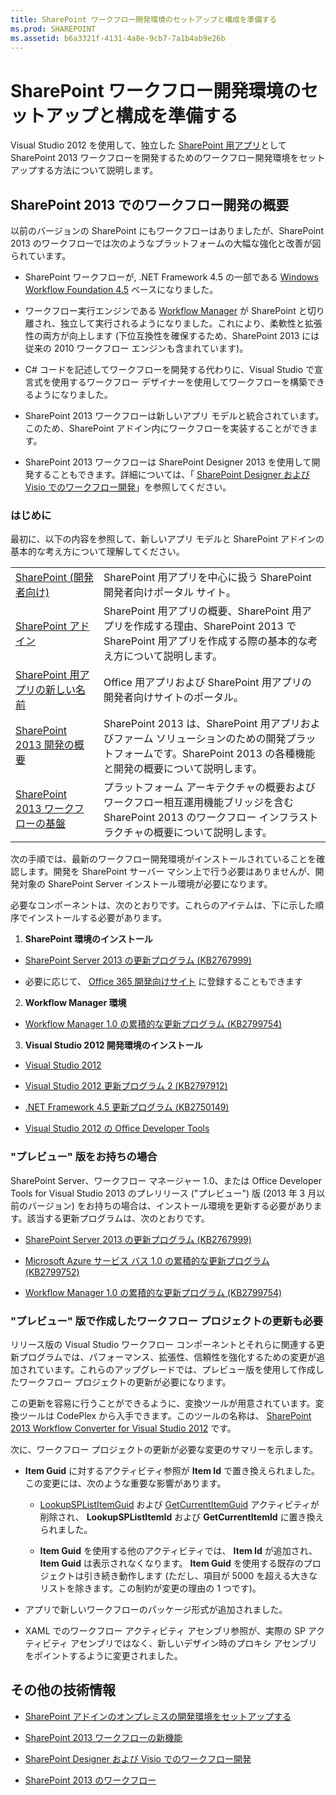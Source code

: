 ```yaml
---
title: SharePoint ワークフロー開発環境のセットアップと構成を準備する
ms.prod: SHAREPOINT
ms.assetid: b6a3321f-4131-4a8e-9cb7-7a1b4ab9e26b
---
```



# SharePoint ワークフロー開発環境のセットアップと構成を準備する
Visual Studio 2012 を使用して、独立した  [SharePoint 用アプリ](http://msdn.microsoft.com/library/fp179930.aspx)として SharePoint 2013 ワークフローを開発するためのワークフロー開発環境をセットアップする方法について説明します。
## SharePoint 2013 でのワークフロー開発の概要

以前のバージョンの SharePoint にもワークフローはありましたが、SharePoint 2013 のワークフローでは次のようなプラットフォームの大幅な強化と改善が図られています。 
  
    
    

- SharePoint ワークフローが, .NET Framework 4.5 の一部である  [Windows Workflow Foundation 4.5](http://msdn.microsoft.com/library/dd489441%28v=vs.110%29) ベースになりました。
    
  
- ワークフロー実行エンジンである  [Workflow Manager](http://msdn.microsoft.com/library/windowsazure/jj193528%28v=azure.10%29.aspx) が SharePoint と切り離され、独立して実行されるようになりました。これにより、柔軟性と拡張性の両方が向上します (下位互換性を確保するため、SharePoint 2013 には従来の 2010 ワークフロー エンジンも含まれています)。
    
  
- C# コードを記述してワークフローを開発する代わりに、Visual Studio で宣言式を使用するワークフロー デザイナーを使用してワークフローを構築できるようになりました。
    
  
- SharePoint 2013 ワークフローは新しいアプリ モデルと統合されています。このため、SharePoint アドイン内にワークフローを実装することができます。
    
  
- SharePoint 2013 ワークフローは SharePoint Designer 2013 を使用して開発することもできます。詳細については、「 [SharePoint Designer および Visio でのワークフロー開発](workflow-development-in-sharepoint-designer-and-visio.md)」を参照してください。
    
  

### はじめに

最初に、以下の内容を参照して、新しいアプリ モデルと SharePoint アドインの基本的な考え方について理解してください。 
  
    
    

|||
|:-----|:-----|
| [SharePoint (開発者向け)](http://msdn.microsoft.com/ja-jp/sharepoint) <br/> |SharePoint 用アプリを中心に扱う SharePoint 開発者向けポータル サイト。  <br/> |
| [SharePoint アドイン](http://msdn.microsoft.com/library/cd1eda9e-8e54-4223-93a9-a6ea0d18df70%28Office.15%29.aspx) <br/> |SharePoint 用アプリの概要、SharePoint 用アプリを作成する理由、SharePoint 2013 で SharePoint 用アプリを作成する際の基本的な考え方について説明します。  <br/> |
| [SharePoint 用アプリの新しい名前](http://msdn.microsoft.com/library/05b07b04-6c8b-4b7e-bd86-e32c589dfead%28Office.15%29.aspx) <br/> |Office 用アプリおよび SharePoint 用アプリの開発者向けサイトのポータル。  <br/> |
| [SharePoint 2013 開発の概要](sharepoint-2013-development-overview.md) <br/> |SharePoint 2013 は、SharePoint 用アプリおよびファーム ソリューションのための開発プラットフォームです。SharePoint 2013 の各種機能と開発の概要について説明します。  <br/> |
| [SharePoint 2013 ワークフローの基盤](sharepoint-2013-workflow-fundamentals.md) <br/> |プラットフォーム アーキテクチャの概要およびワークフロー相互運用機能ブリッジを含む SharePoint 2013 のワークフロー インフラストラクチャの概要について説明します。  <br/> |
   
次の手順では、最新のワークフロー開発環境がインストールされていることを確認します。開発を SharePoint サーバー マシン上で行う必要はありませんが、開発対象の SharePoint Server インストール環境が必要になります。
  
    
    
必要なコンポーネントは、次のとおりです。これらのアイテムは、下に示した順序でインストールする必要があります。
  
    
    

1. **SharePoint 環境のインストール**
    
  -  [SharePoint Server 2013 の更新プログラム (KB2767999)](http://support.microsoft.com/kb/2767999)
    
  
  - 必要に応じて、 [Office 365 開発向けサイト](http://msdn.microsoft.com/library/office/apps/fp179924%28v=office.15%29) に登録することもできます
    
  
2. **Workflow Manager 環境**
    
  -  [Workflow Manager 1.0 の累積的な更新プログラム (KB2799754)](http://support.microsoft.com/kb/2799754/ja-jp)
    
  
3. **Visual Studio 2012 開発環境のインストール**
    
  -  [Visual Studio 2012](http://www.microsoft.com/visualstudio/jpn/downloads#vs)
    
  
  -  [Visual Studio 2012 更新プログラム 2 (KB2797912)](http://support.microsoft.com/kb/2797912)
    
  
  -  [.NET Framework 4.5 更新プログラム (KB2750149)](http://support.microsoft.com/kb/2750149/ja-jp)
    
  
  -  [Visual Studio 2012 の Office Developer Tools](http://aka.ms/OfficeDevToolsForVS2012)
    
  

### "プレビュー" 版をお持ちの場合

SharePoint Server、ワークフロー マネージャー 1.0、または Office Developer Tools for Visual Studio 2013 のプレリリース ("プレビュー") 版 (2013 年 3 月以前のバージョン) をお持ちの場合は、インストール環境を更新する必要があります。該当する更新プログラムは、次のとおりです。
  
    
    

-  [SharePoint Server 2013 の更新プログラム (KB2767999)](http://support.microsoft.com/kb/2767999)
    
  
-  [Microsoft Azure サービス バス 1.0 の累積的な更新プログラム (KB2799752)](http://support.microsoft.com/kb/2799752?ln=ja-jp)
    
  
-  [Workflow Manager 1.0 の累積的な更新プログラム (KB2799754)](http://support.microsoft.com/kb/2799754/ja-jp)
    
  

### "プレビュー" 版で作成したワークフロー プロジェクトの更新も必要

リリース版の Visual Studio ワークフロー コンポーネントとそれらに関連する更新プログラムでは、パフォーマンス、拡張性、信頼性を強化するための変更が追加されています。これらのアップグレードでは、プレビュー版を使用して作成したワークフロー プロジェクトの更新が必要になります。
  
    
    
この更新を容易に行うことができるように、変換ツールが用意されています。変換ツールは CodePlex から入手できます。このツールの名称は、 [SharePoint 2013 Workflow Converter for Visual Studio 2012](http://wfconverter.codeplex.com/) です。
  
    
    
次に、ワークフロー プロジェクトの更新が必要な変更のサマリーを示します。
  
    
    

- **Item Guid** に対するアクティビティ参照が **Item Id** で置き換えられました。この変更には、次のような重要な影響があります。
    
  -  [LookupSPListItemGuid](https://msdn.microsoft.com/library/Microsoft.SharePoint.WorkflowServices.Activities.LookupSPListItemGuid.aspx) および [GetCurrentItemGuid](https://msdn.microsoft.com/library/Microsoft.SharePoint.WorkflowServices.Activities.GetCurrentItemGuid.aspx) アクティビティが削除され、 **LookupSPListItemId** および **GetCurrentItemId** に置き換えられました。
    
  
  - **Item Guid** を使用する他のアクティビティでは、 **Item Id** が追加され、 **Item Guid** は表示されなくなります。 **Item Guid** を使用する既存のプロジェクトは引き続き動作します (ただし、項目が 5000 を超える大きなリストを除きます。この制約が変更の理由の 1 つです)。
    
  
- アプリで新しいワークフローのパッケージ形式が追加されました。
    
  
- XAML でのワークフロー アクティビティ アセンブリ参照が、実際の SP アクティビティ アセンブリではなく、新しいデザイン時のプロキシ アセンブリをポイントするように変更されました。
    
  

## その他の技術情報
<a name="bk_addresources"> </a>


-  [SharePoint アドインのオンプレミスの開発環境をセットアップする](http://msdn.microsoft.com/library/b0878c12-27c9-4eea-ae3b-7e79e5a8838d%28Office.15%29.aspx)
    
  
-  [SharePoint 2013 ワークフローの新機能](what-s-new-in-workflows-for-sharepoint-2013.md)
    
  
-  [SharePoint Designer および Visio でのワークフロー開発](workflow-development-in-sharepoint-designer-and-visio.md)
    
  
-  [SharePoint 2013 のワークフロー](workflows-in-sharepoint-2013.md)
    
  

